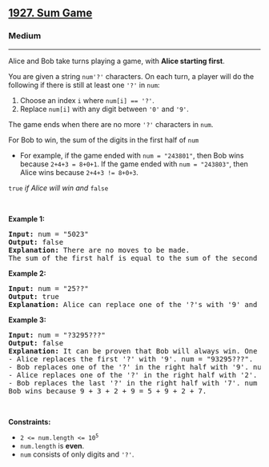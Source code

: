<h2><a href="https://leetcode.com/problems/sum-game/">1927. Sum Game</a></h2><h3>Medium</h3><hr><div><p papago-id="15" papago-translate="cached">Alice and Bob take turns playing a game, with <strong papago-id="15-1">Alice</strong><strong papago-id="15-2">&nbsp;starting first</strong>.</p>

<p><font papago-translate="cached" papago-id="16">You are given a string </font><code>num</code><code>'?'</code><font papago-translate="cached" papago-id="18"> characters. On each turn, a player will do the following if there is still at least one </font><code>'?'</code><font papago-translate="cached" papago-id="19"> in </font><code>num</code><font papago-translate="cached" papago-id="20">:</font></p>

<ol>
	<li><font papago-translate="cached" papago-id="21">Choose an index </font><code>i</code><font papago-translate="cached" papago-id="22"> where </font><code>num[i] == '?'</code><font papago-translate="cached" papago-id="23">.</font></li>
	<li><font papago-translate="cached" papago-id="24">Replace </font><code>num[i]</code><font papago-translate="cached" papago-id="25"> with any digit between </font><code>'0'</code><font papago-translate="cached" papago-id="26"> and </font><code>'9'</code><font papago-translate="cached" papago-id="27">.</font></li>
</ol>

<p><font papago-translate="cached" papago-id="28">The game ends when there are no more </font><code>'?'</code><font papago-translate="cached" papago-id="29"> characters in </font><code>num</code><font papago-translate="cached" papago-id="30">.</font></p>

<p><font papago-translate="cached" papago-id="31">For Bob&nbsp;to win, the sum of the digits in the first half of </font><code>num</code></p>

<ul>
	<li><font papago-translate="cached" papago-id="33">For example, if the game ended with </font><code>num = "243801"</code><font papago-translate="cached" papago-id="34">, then Bob&nbsp;wins because </font><code>2+4+3 = 8+0+1</code><font papago-translate="cached" papago-id="35">. If the game ended with </font><code>num = "243803"</code><font papago-translate="cached" papago-id="36">, then Alice&nbsp;wins because </font><code>2+4+3 != 8+0+3</code><font papago-translate="cached" papago-id="37">.</font></li>
</ul>

<p><code>true</code> <font papago-translate="splited"><em papago-id="23" papago-translate="translated">if Alice will win and </em></font><code>false</code> </p>

<p>&nbsp;</p>
<p><strong papago-id="40" papago-translate="translated">Example 1:</strong></p>

<pre><strong>Input:</strong> num = "5023"
<strong>Output:</strong> false
<strong>Explanation:</strong> There are no moves to be made.
The sum of the first half is equal to the sum of the second half: 5 + 0 = 2 + 3.
</pre>

<p><strong>Example 2:</strong></p>

<pre><strong>Input:</strong> num = "25??"
<strong>Output:</strong> true
<strong>Explanation: </strong>Alice can replace one of the '?'s with '9' and it will be impossible for Bob to make the sums equal.
</pre>

<p><strong>Example 3:</strong></p>

<pre><strong>Input:</strong> num = "?3295???"
<strong>Output:</strong> false
<strong>Explanation:</strong> It can be proven that Bob will always win. One possible outcome is:
- Alice replaces the first '?' with '9'. num = "93295???".
- Bob replaces one of the '?' in the right half with '9'. num = "932959??".
- Alice replaces one of the '?' in the right half with '2'. num = "9329592?".
- Bob replaces the last '?' in the right half with '7'. num = "93295927".
Bob wins because 9 + 3 + 2 + 9 = 5 + 9 + 2 + 7.
</pre>

<p>&nbsp;</p>
<p><strong>Constraints:</strong></p>

<ul>
	<li><code>2 &lt;= num.length &lt;= 10<sup>5</sup></code></li>
	<li><code>num.length</code><font papago-translate="cached" papago-id="25"> is <strong papago-id="25-1">even</strong>.</font></li>
	<li><code>num</code><font papago-translate="translated" papago-id="26"> consists of only digits and </font><code>'?'</code><font papago-translate="translated" papago-id="27">.</font></li>
</ul>
</div>